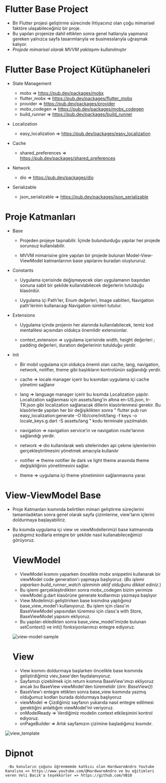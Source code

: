 # Flutter Base Project


-  Bir Flutter projesi geliştirme sürecinde ihtiyacınız olan çoğu mimarisel faktöre ulaşabileceğiniz bir proje.
-  Bu yapıları projenize dahil ettikten sonra genel hatlarıyla yapmanız gereken yalnızca sayfa tasarımlarıyla ve businesslarıyla uğraşmak kalıyor.
-  *Projede mimarisel olarak MVVM yaklaşımı kullanılmıştır*

# Flutter Base Project Kütüphaneleri
- State Management
  - mobx => https://pub.dev/packages/mobx
  - flutter_mobx => https://pub.dev/packages/flutter_mobx
  - provider => https://pub.dev/packages/provider
  - mobx_codegen => https://pub.dev/packages/mobx_codegen
  - build_runner => https://pub.dev/packages/build_runner
  
- Localization
  - easy_localization => https://pub.dev/packages/easy_localization 

- Cache
  - shared_preferences => https://pub.dev/packages/shared_preferences

- Network 
  - dio => https://pub.dev/packages/dio

- Serializable
  - json_serializable => https://pub.dev/packages/json_serializable

# Proje Katmanları
- Base 
  - Projeden projeye taşınabilir. İçinde bulundurduğu yapılar her projede sorunsuz kullanılabilir.
  
  - MVVM mimarisine göre yapılan bir projede bulunan Model-View-ViewModel katmanlarının base yapılarını buradan oluştururuz.
 
- Constants 
  - Uygulama içerisinde değişmeyecek olan uygulamanın başından sonuna sabit bir şekilde kullanılabilecek değerlerin tutulduğu klasördür.
  
  - Uygulama içi Path'ler, Enum değerleri, Image sabitleri, Navigation path'lerinin kullanacagı Navigation isimleri tutulur.
  
- Extensions
  - Uygulama içinde projenin her alanında kullanılabilecek, temiz kod mentalitesi açısından oldukça önemlidir extensionlar.

  - context_extension => uygulama içerisinde width, height değerleri ; padding değerleri, duration değerlerinin tutulduğu yerdir.
  
- Init
  - Bir mobil uygulama için oldukça önemli olan cache, lang, navigation, network, notifier, theme gibi başlıkların kontrolünün sağlandığı yerdir.
  
  - cache => locale manager içerir bu kısımdan uygulama içi cache yönetimi sağlanır
  
  - lang => language manager içerir bu kısımda Localization yapılır. Localization sağlanması için assets/lang'in altına en-US.json, tr-TR.json gibi localization      sağlanacak dillerin klasörlenmesi gerekir. Bu klasörlerde yapılan her bir değişiklikten sonra " flutter pub run easy_localization:generate  -O lib/core/init/lang -f keys -o locale_keys.g.dart -S assets/lang " kodu terminale yazılmalıdır.
  
  - navigation => navigation service'in ve navigation route'larının sağlandığı yerdir.
  
  - network => dio kullanılarak web sitelerinden api çekme işlemlerinin gerçekleştirilmesini yönetmek amacıyla kullanılır
  
  - notifier => theme notifier ile dark ve light theme arasında theme değişikliğinin yönetilmesini sağlar.
  
  - theme => uygulama içi theme yönetiminin sağlanmasına yarar.
  
# View-ViewModel Base  
- Proje Katmanları kısmında belirtilen mimari geliştirme süreçlerini tamamladıktan sonra genel olarak sayfa çizimlerine, view'ların içlerini doldurmaya başlayabiliriz.
- Bu kısımda uygulama içi view ve viewModellerimizi base katmanında yazdıgımız kodlarla entegre bir şekilde nasıl kullanabileceğimizi görüyoruz.
  
   # ViewModel
     - ViewModel kısmını yaparken öncelikle mobx snippetini kullanarak bir viewModel code generation'ı yapmaya başlıyoruz. (*Bu işlemi yaparken build_runner_watch işleminin aktif olduğunu dikkat ediniz.*)
     - Bu işlemi gerçekleştirdikten sonra mobx_codegen bizim yerimize viewModel.g.dart klasörüne generate kodlarımızı yazmaya başlıyor
     - View Modelimizi geliştirirken base kısmıdna yaptığımız base_view_model'i kullanıyoruz. Bu işlem için class'ın BaseViewModel yapısından türemesi için class'a with Store, BaseViewModel yapısını ekliyoruz.
     - Bu yapıları ekledikten sonra base_view_model'imizde bulunan setContext() ve init() fonksiyonlarımızı entegre ediyoruz.
     
  ![view-model-sample](https://user-images.githubusercontent.com/92018394/218278150-b6426b43-3f7b-4bc6-b82a-15a0da24c718.png)

   
   # View
     - View kısmını doldurmaya başlarken öncelikle base kısmında geliştirdiğimiz viev_base'den faydalanıyoruz.
     - Sayfamızı çizebilmek için return kısmına BaseView'ımızı ekliyoruz ancak bu BaseView viewModel'den türemelidir (*örn: BaseView<LoginViewModel>()*)
     - BaseView'ı entegre ettikten sonra base_view kısmında yazmış olduğumuz kodları burada doldurmaya başlıyoruz
     - viewModel => Çizdiğimiz sayfanın yukarıda nasıl entegre edilmesi gerektiğini anlattığım viewModel'ini veriyoruz.
     - onModelReady => Verdiğimiz modelin context etkileşimini kontrol ediyoruz.
     - onPageBuilder => Artık sayfamızın çizimine başladığımız kısımdır.
  
![view_template](https://user-images.githubusercontent.com/92018394/218277912-a1b5a500-c7c6-4866-b4fe-0c3838792bd6.png )

  # Dipnot
     -Bu konuların çoğunu öğrenmemde katkısı olan HardwareAndro Youtube Kanalına => https://www.youtube.com/@HardwareAndro ve bu eğitimleri veren Veli Bacık'a teşekkürler => https://github.com/VB10
